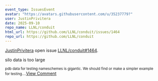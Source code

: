 ```yaml
---
event_type: IssuesEvent
avatar: "https://avatars.githubusercontent.com/u/35237779?"
user: JustinPrivitera
date: 2025-09-10
repo_name: LLNL/conduit
html_url: https://github.com/LLNL/conduit/issues/1464
repo_url: https://github.com/LLNL/conduit
---
```


<a href='https://github.com/JustinPrivitera' target='_blank'>JustinPrivitera</a> open issue <a href='https://github.com/LLNL/conduit/issues/1464' target='_blank'>LLNL/conduit#1464</a>.

<p>silo data is too large</p><small>pdb data for testing nameschemes is gigantic. We should find or make a simpler example for testing....</small><a href='https://github.com/LLNL/conduit/issues/1464' target='_blank'>View Comment</a>
